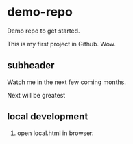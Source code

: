 # demo-repo
Demo repo to get started. 


This is my first project in Github. Wow. 

## subheader

Watch me in the next few coming months. 

Next will be greatest

## local development

1. open local.html in browser.

